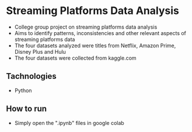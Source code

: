 # Streaming Platforms Data Analysis
- College group project on streaming platforms data analysis
- Aims to identify patterns, inconsistencies and other relevant aspects of streaming platforms data
- The four datasets analyzed were titles from Netflix, Amazon Prime, Disney Plus and Hulu
- The four datasets were collected from kaggle.com
  
## Tachnologies
- Python
  
## How to run
- Simply open the ".ipynb" files in google colab
